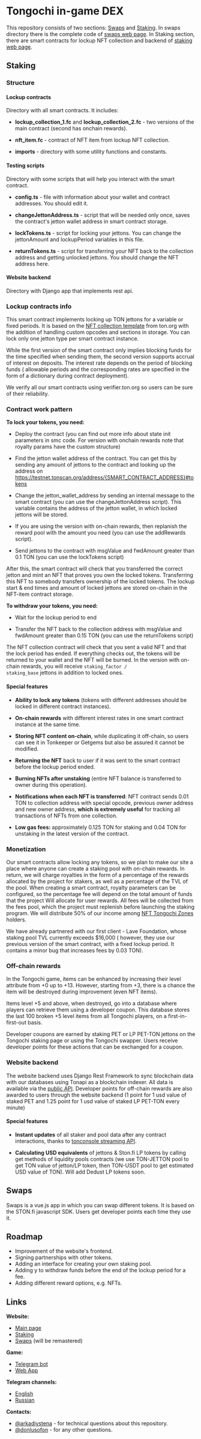 # Tongochi in-game DEX

This repository consists of two sections: <a href="https://github.com/tongochi/DEX/tree/develop/Swaps">Swaps</a>
and <a href="https://github.com/tongochi/DEX/tree/develop/Staking">Staking</a>. In swaps directory there is the complete
code of <a href="https://api.tongochi.org/dexf">swaps web page</a>. In Staking section, there are smart contracts for
lockup NFT collection and backend of <a href="https://api.tongochi.org/staking">staking web page</a>.

## Staking

### Structure

#### Lockup contracts

Directory with all smart contracts. It includes:

- **lockup_collection_1.fc** and **lockup_collection_2.fc** - two versions of the main contract (second has onchain
  rewards).

- **nft_item.fc** - contract of NFT item from lockup NFT collection.

- **imports** - directory with some utility functions and constants.

#### Testing scripts

Directory with some scripts that will help you interact with the smart contract.

- **config.ts** - file with information about your wallet and contract addresses. You should edit it.

- **changeJettonAddress.ts** - script that will be needed only once, saves the contract's jetton wallet address in smart
  contract storage.

- **lockTokens.ts** - script for locking your jettons. You can change the jettonAmount and lockupPeriod variables in
  this file.

- **returnTokens.ts** - script for transferring your NFT back to the collection address and getting unlocked jettons.
  You should change the NFT address here.

#### Website backend

Directory with Django app that implements rest api.

### Lockup contracts info

This smart contract implements locking up TON jettons for a variable or fixed periods. It is based on
the [NFT collection template](https://github.com/ton-blockchain/token-contract/tree/main/nft)
from ton.org with the addition of handling custom opcodes and sections in storage. You can lock
only one jetton type per smart contract instance.

While the first version of the smart contract only implies blocking funds for the time specified when sending them, the
second version supports accrual of interest on deposits. The interest rate depends on the period of blocking funds (
allowable periods and the corresponding rates are specified in the form of a dictionary during contract deployment).

We verify all our smart contracts using verifier.ton.org so users can be sure of their reliability.

### Contract work pattern

**To lock your tokens, you need:**

- Deploy the contract (you can find out more info about state init parameters in smc code. For version with onchain
  rewards note that royalty params have the custom structure)

- Find the jetton wallet address of the contract. You can get this by sending any amount of jettons to the contract and
  looking up the address on https://testnet.tonscan.org/address/{SMART_CONTRACT_ADDRESS}#tokens

- Change the jetton_wallet_address by sending an internal message to the smart contract (you can use the
  changeJettonAddress script). This variable contains the address of the jetton wallet, in which locked jettons will be
  stored.

- If you are using the version with on-chain rewards, then replanish the reward pool with the amount you need (you can
  use
  the addRewards script).

- Send jettons to the contract with msgValue and fwdAmount greater than 0.1 TON (you can use the lockTokens script)

After this, the smart contract will check that you transferred the correct jetton and mint an NFT that proves you own
the locked tokens. Transferring this NFT to somebody transfers ownership of the locked tokens. The lockup start & end
times and amount of locked jettons are stored on-chain in the NFT-item contract storage.

**To withdraw your tokens, you need:**

- Wait for the lockup period to end

- Transfer the NFT back to the collection address with msgValue and fwdAmount greater than 0.15 TON (you can use the
  returnTokens script)

The NFT collection contract will check that you sent a valid NFT and that the lock period has ended. If everything
checks out, the tokens will be returned to your wallet and the NFT will be burned. In the version with on-chain
rewards, you will receive <code>staking_factor / staking_base</code> jettons in addition to locked ones.

#### Special features

- **Ability to lock any tokens** (tokens with different addresses should be locked in different contract instances).

- **On-chain rewards** with different interest rates in one smart contract instance at the same time.

- **Storing NFT content on-chain**, while duplicating it off-chain, so users can see it in Tonkeeper or Getgems but also
  be assured it cannot be modified.

- **Returning the NFT** back to user if it was sent to the smart contract before the lockup period ended.

- **Burning NFTs after unstaking** (entire NFT balance is transferred to owner during this operation).

- **Notifications when each NFT is transferred**: NFT contract sends 0.01 TON to collection address with special opcode,
  previous owner address and new owner address, **which is extremely useful** for tracking all transactions of NFTs from
  one collection.

- **Low gas fees:** approximately 0.125 TON for staking and 0.04 TON for unstaking in the latest version of the
  contract.

### Monetization

Our smart contracts allow locking any tokens, so we plan to make our site a place where anyone can create a staking pool
with on-chain rewards. In return, we will charge royalties in the form of a percentage of the rewards allocated by the
project for stakers, as well as a percentage of the TVL of the pool. When creating a smart contract, royalty parameters
can be configured, so the percentage fee will depend on the total amount of funds that the project Will allocate for user
rewards. All fees will be collected from the fees pool, which the project must replenish before launching the staking
program. We will distribute 50% of our income
among [NFT Tongochi Zones](https://getgems.io/collection/EQApGxeI3NnmmSGpa0DdMfj_MXH0fC7E94nJrejYSsO-qrgk) holders.

We have already partnered with our first client - Lave Foundation, whose staking pool TVL currently exceeds $16,000 (
however, they use our previous version of the smart contract, with a fixed lockup period. It contains a minor bug that
increases fees by 0.03 TON).

### Off-chain rewards

In the Tongochi game, items can be enhanced by increasing their level attribute from +0 up to +13. However, starting
from +3, there is a chance the item will be destroyed during improvement (even NFT items).

Items level +5 and above, when destroyed, go into a database where players can retrieve them using a developer coupon.
This database stores the last 100 broken +5 level items from all Tongochi players, on a first-in-first-out basis.

Developer coupons are earned by staking PET or LP PET-TON jettons on the Tongochi staking page or using the Tongochi
swapper. Users receive developer points for these actions that can be exchanged for a coupon.

### Website backend

The website backend uses Django Rest Framework to sync blockchain data with our databases using Tonapi as a blockchain
indexer. All data is available via the [public API](https://api.tongochi.org/stakingapi/).
Developer points for off-chain rewards are also awarded to users through the website backend (1 point for 1 usd value of
staked PET and 1.25 point for 1 usd value of staked LP PET-TON every minute)

#### Special features

- **Instant updates** of all staker and pool data after any contract interactions, thanks
  to [tonconsole streaming API](https://docs.tonconsole.com/tonapi/streaming-api#websocket).

- **Calculating USD equivalents** of jettons & Ston.fi LP tokens by calling get methods of liquidity pools contracts (we
  use TON-JETTON pool to get TON value of jetton/LP token, then TON-USDT pool to get estimated USD value of TON). Will
  add Dedust LP tokens soon.

## Swaps

Swaps is a vue.js app in which you can swap different tokens. It is based on the STON.fi javascript SDK. Users get
developer points each time they use it.

## Roadmap

- Improvement of the website's frontend.
- Signing partnerships with other tokens.
- Adding an interface for creating your own staking pool.
- Adding y to withdraw funds before the end of the lockup period for a fee.
- Adding different reward options, e.g. NFTs.

## Links

**Website:**
- [Main page](https://tongochi.org/)
- [Staking](https://api.tongochi.org/staking)
- [Swaps](https://api.tongochi.org/dexf) (will be remastered)

**Game:**
- [Telegram bot](https://t.me/TonGochi_bot)
- [Web App](https://api.tongochi.org/auth/telegram)

**Telegram channels:**
- [English](https://t.me/tongochi_game)
- [Russian](https://t.me/tongochi_ru)

**Contacts:**
- [@arkadiystena](https://t.me/arkadiystena) - for technical questions about this repository.
- [@donlusofon](https://t.me/donlusofon) - for any other questions.